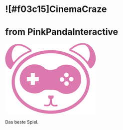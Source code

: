 # ![#f03c15]CinemaCraze
# from PinkPandaInteractive
![pinkpandainteractive](https://github.com/pinkpandainteractive/cinemacraze/blob/main/pinkpanda_logo.png?raw=true)

Das beste Spiel.

